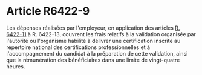 # Article R6422-9

  
Les dépenses réalisées par l'employeur, en application des articles [R. 6422-11][1] à R. 6422-13, couvrent les frais relatifs à la validation organisée par l'autorité ou l'organisme habilité à délivrer une certification inscrite au répertoire national des certifications professionnelles et à l'accompagnement du candidat à la préparation de cette validation, ainsi que la rémunération des bénéficiaires dans une limite de vingt-quatre heures.

 [1]: /affichCodeArticle.do?cidTexte=LEGITEXT000006072050&idArticle=LEGIARTI000018499166&dateTexte=&categorieLien=cid